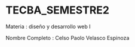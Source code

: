 # TECBA_SEMESTRE2
Materia : diseño y desarrollo web I

Nombre Completo : Celso Paolo Velasco Espinoza


